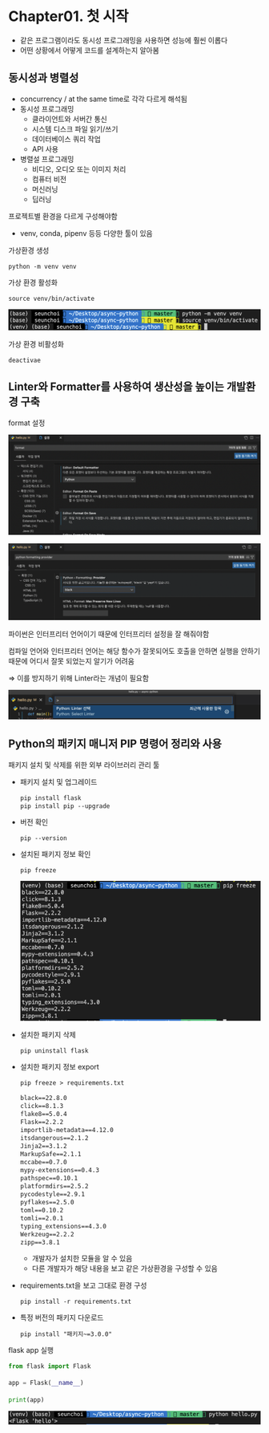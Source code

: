 # Chapter01. 첫 시작

- 같은 프로그램이라도 동시성 프로그래밍을 사용하면 성능에 훨씬 이롭다
- 어떤 상황에서 어떻게 코드를 설계하는지 알아봄

## 동시성과 병렬성

- concurrency / at the same time로 각각 다르게 해석됨
- 동시성 프로그래밍
    - 클라이언트와 서버간 통신
    - 시스템 디스크 파일 읽기/쓰기
    - 데이터베이스 쿼리 작업
    - API 사용
- 병렬설 프로그래밍
    - 비디오, 오디오 또는 이미지 처리
    - 컴퓨터 비전
    - 머신러닝
    - 딥러닝

프로젝트별 환경을 다르게 구성해야함

- venv, conda, pipenv 등등 다양한 툴이 있음

가상환경 생성

```
python -m venv venv
```

가상 환경 활성화

```
source venv/bin/activate
```

![Untitled](./img/01/Untitled.png)

가상 환경 비활성화

```
deactivae
```

## Linter와 Formatter를 사용하여 생산성을 높이는 개발환경 구축

format 설정

![Untitled](./img/01/Untitled%201.png)

![Untitled](./img/01/Untitled%202.png)

파이썬은 인터프리터 언어이기 때문에 인터프리터 설정을 잘 해줘야함

컴파일 언어와 인터프리터 언어는 해당 함수가 잘못되어도 호출을 안하면 실행을 안하기 때문에 어디서 잘못 되었는지 알기가 어려움

⇒ 이를 방지하기 위해 Linter라는 개념이 필요함

![Untitled](./img/01/Untitled%203.png)

## Python의 패키지 매니저 PIP 명령어 정리와 사용

패키지 설치 및 삭제를 위한 외부 라이브러리 관리 툴

- 패키지 설치 및 업그레이드
    
    ```
    pip install flask
    pip install pip --upgrade
    ```
    
- 버전 확인
    
    ```
    pip --version
    ```
    
- 설치된 패키지 정보 확인
    
    ```
    pip freeze
    ```
    
    ![Untitled](./img/01/Untitled%204.png)
    
- 설치한 패키지 삭제
    
    ```
    pip uninstall flask
    ```
    
- 설치한 패키지 정보 export
    
    ```
    pip freeze > requirements.txt
    ```
    
    ```
    black==22.8.0
    click==8.1.3
    flake8==5.0.4
    Flask==2.2.2
    importlib-metadata==4.12.0
    itsdangerous==2.1.2
    Jinja2==3.1.2
    MarkupSafe==2.1.1
    mccabe==0.7.0
    mypy-extensions==0.4.3
    pathspec==0.10.1
    platformdirs==2.5.2
    pycodestyle==2.9.1
    pyflakes==2.5.0
    toml==0.10.2
    tomli==2.0.1
    typing_extensions==4.3.0
    Werkzeug==2.2.2
    zipp==3.8.1
    ```
    
    - 개발자가 설치한 모듈을 알 수 있음
    - 다른 개발자가 해당 내용을 보고 같은 가상환경을 구성할 수 있음
- requirements.txt을 보고 그대로 환경 구성
    
    ```
    pip install -r requirements.txt
    ```
    
- 특정 버전의 패키지 다운로드
    
    ```
    pip install "패키지~=3.0.0"
    ```
    

flask app 실행

```python
from flask import Flask

app = Flask(__name__)

print(app)
```

![Untitled](./img/01/Untitled%205.png)